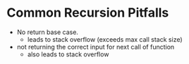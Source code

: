 # Common Recursion Pitfalls
- No return base case.
    - leads to stack overflow (exceeds max call stack size)
- not returning the correct input for next call of function
    - also leads to stack overflow